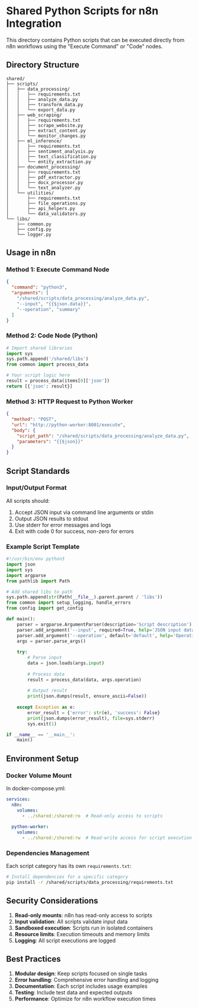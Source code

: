 # Shared Python Scripts for n8n Integration

This directory contains Python scripts that can be executed directly from n8n workflows using the "Execute Command" or "Code" nodes.

## Directory Structure

```
shared/
├── scripts/
│   ├── data_processing/
│   │   ├── requirements.txt
│   │   ├── analyze_data.py
│   │   ├── transform_data.py
│   │   └── export_data.py
│   ├── web_scraping/
│   │   ├── requirements.txt
│   │   ├── scrape_website.py
│   │   ├── extract_content.py
│   │   └── monitor_changes.py
│   ├── ml_inference/
│   │   ├── requirements.txt
│   │   ├── sentiment_analysis.py
│   │   ├── text_classification.py
│   │   └── entity_extraction.py
│   ├── document_processing/
│   │   ├── requirements.txt
│   │   ├── pdf_extractor.py
│   │   ├── docx_processor.py
│   │   └── text_analyzer.py
│   └── utilities/
│       ├── requirements.txt
│       ├── file_operations.py
│       ├── api_helpers.py
│       └── data_validators.py
└── libs/
    ├── common.py
    ├── config.py
    └── logger.py
```

## Usage in n8n

### Method 1: Execute Command Node

```json
{
  "command": "python3",
  "arguments": [
    "/shared/scripts/data_processing/analyze_data.py",
    "--input", "{{$json.data}}",
    "--operation", "summary"
  ]
}
```

### Method 2: Code Node (Python)

```python
# Import shared libraries
import sys
sys.path.append('/shared/libs')
from common import process_data

# Your script logic here
result = process_data(items[0]['json'])
return [{'json': result}]
```

### Method 3: HTTP Request to Python Worker

```json
{
  "method": "POST",
  "url": "http://python-worker:8001/execute",
  "body": {
    "script_path": "/shared/scripts/data_processing/analyze_data.py",
    "parameters": "{{$json}}"
  }
}
```

## Script Standards

### Input/Output Format

All scripts should:
1. Accept JSON input via command line arguments or stdin
2. Output JSON results to stdout
3. Use stderr for error messages and logs
4. Exit with code 0 for success, non-zero for errors

### Example Script Template

```python
#!/usr/bin/env python3
import json
import sys
import argparse
from pathlib import Path

# Add shared libs to path
sys.path.append(str(Path(__file__).parent.parent / 'libs'))
from common import setup_logging, handle_errors
from config import get_config

def main():
    parser = argparse.ArgumentParser(description='Script description')
    parser.add_argument('--input', required=True, help='JSON input data')
    parser.add_argument('--operation', default='default', help='Operation type')
    args = parser.parse_args()
    
    try:
        # Parse input
        data = json.loads(args.input)
        
        # Process data
        result = process_data(data, args.operation)
        
        # Output result
        print(json.dumps(result, ensure_ascii=False))
        
    except Exception as e:
        error_result = {'error': str(e), 'success': False}
        print(json.dumps(error_result), file=sys.stderr)
        sys.exit(1)

if __name__ == '__main__':
    main()
```

## Environment Setup

### Docker Volume Mount

In docker-compose.yml:

```yaml
services:
  n8n:
    volumes:
      - ../shared:/shared:ro  # Read-only access to scripts
      
  python-worker:
    volumes:
      - ../shared:/shared:rw  # Read-write access for script execution
```

### Dependencies Management

Each script category has its own `requirements.txt`:

```bash
# Install dependencies for a specific category
pip install -r /shared/scripts/data_processing/requirements.txt
```

## Security Considerations

1. **Read-only mounts**: n8n has read-only access to scripts
2. **Input validation**: All scripts validate input data
3. **Sandboxed execution**: Scripts run in isolated containers
4. **Resource limits**: Execution timeouts and memory limits
5. **Logging**: All script executions are logged

## Best Practices

1. **Modular design**: Keep scripts focused on single tasks
2. **Error handling**: Comprehensive error handling and logging
3. **Documentation**: Each script includes usage examples
4. **Testing**: Include test data and expected outputs
5. **Performance**: Optimize for n8n workflow execution times